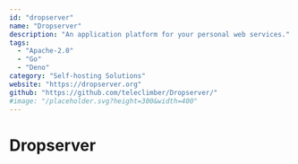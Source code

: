 ```yaml
---
id: "dropserver"
name: "Dropserver"
description: "An application platform for your personal web services."
tags:
  - "Apache-2.0"
  - "Go"
  - "Deno"
category: "Self-hosting Solutions"
website: "https://dropserver.org"
github: "https://github.com/teleclimber/Dropserver/"
#image: "/placeholder.svg?height=300&width=400"
---
```


# Dropserver
